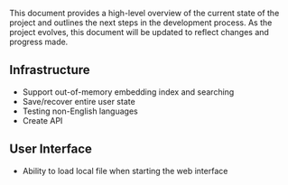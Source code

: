 This document provides a high-level overview of the current state of the project and outlines the next steps in the development process. As the project evolves, this document will be updated to reflect changes and progress made.

## Infrastructure
* Support out-of-memory embedding index and searching
* Save/recover entire user state 
* Testing non-English languages
* Create API

## User Interface
* Ability to load local file when starting the web interface